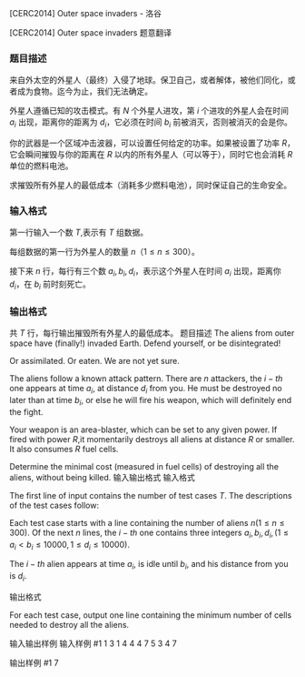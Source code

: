



[CERC2014] Outer space invaders - 洛谷














[CERC2014] Outer space invaders
题意翻译
### 题目描述
来自外太空的外星人（最终）入侵了地球。保卫自己，或者解体，被他们同化，或者成为食物。迄今为止，我们无法确定。

外星人遵循已知的攻击模式。有 $N$ 个外星人进攻，第 $i$ 个进攻的外星人会在时间 $a_i$ 出现，距离你的距离为 $d_i$，它必须在时间 $b_i$ 前被消灭，否则被消灭的会是你。

你的武器是一个区域冲击波器，可以设置任何给定的功率。如果被设置了功率 $R$，它会瞬间摧毁与你的距离在 $R$ 以内的所有外星人（可以等于），同时它也会消耗 $R$ 单位的燃料电池。

求摧毁所有外星人的最低成本（消耗多少燃料电池），同时保证自己的生命安全。

### 输入格式

第一行输入一个数 $T$,表示有 $T$ 组数据。

每组数据的第一行为外星人的数量 $n$（$1\leq n\leq 300$）。

接下来 $n$ 行，每行有三个数 $a_i,b_i,d_i$，表示这个外星人在时间 $a_i$ 出现，距离你 $d_i$，在 $b_i$ 前时刻死亡。

### 输出格式

共 $T$ 行，每行输出摧毁所有外星人的最低成本。
题目描述
The aliens from outer space have (finally!) invaded Earth. Defend yourself, or be disintegrated!

Or assimilated. Or eaten. We are not yet sure.

The aliens follow a known attack pattern. There are $n$ attackers, the $i-th$ one appears at time $a_i$, at distance $d_i$ from you. He must be destroyed no later than at time $b_i$, or else he will fire his weapon, which will definitely end the fight.

Your weapon is an area-blaster, which can be set to any given power. If fired with power $R$,it momentarily destroys all aliens at distance $R$ or smaller. It also consumes $R$ fuel cells.

Determine the minimal cost (measured in fuel cells) of destroying all the aliens, without being killed.
输入输出格式
输入格式

The first line of input contains the number of test cases $T$. The descriptions of the test cases follow:

Each test case starts with a line containing the number of aliens $n(1 \le n \le 300)$. Of the next $n$ lines, the $i-th$ one contains three integers $a_i, b_i, d_i, (1 \le a_i < b_i \le 10 000, 1 \le d_i \le 10 000)$.

The $i-th$ alien appears at time $a_i$, is idle until $b_i$, and his distance from you is $d_i$.

输出格式

For each test case, output one line containing the minimum number of cells needed to destroy all the aliens.

输入输出样例
输入样例 #1
1
3
1 4 4
4 7 5
3 4 7

输出样例 #1
7






